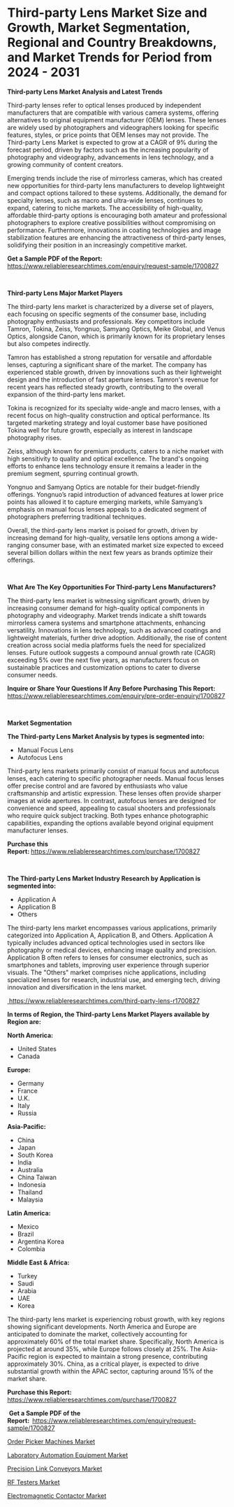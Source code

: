 <p><h1>Third-party Lens Market Size and Growth, Market Segmentation, Regional and Country Breakdowns, and Market Trends for Period from 2024 -  2031</h1></p><p><strong>Third-party Lens Market Analysis and Latest Trends</strong></p>
<p><p>Third-party lenses refer to optical lenses produced by independent manufacturers that are compatible with various camera systems, offering alternatives to original equipment manufacturer (OEM) lenses. These lenses are widely used by photographers and videographers looking for specific features, styles, or price points that OEM lenses may not provide. The Third-party Lens Market is expected to grow at a CAGR of 9% during the forecast period, driven by factors such as the increasing popularity of photography and videography, advancements in lens technology, and a growing community of content creators. </p><p>Emerging trends include the rise of mirrorless cameras, which has created new opportunities for third-party lens manufacturers to develop lightweight and compact options tailored to these systems. Additionally, the demand for specialty lenses, such as macro and ultra-wide lenses, continues to expand, catering to niche markets. The accessibility of high-quality, affordable third-party options is encouraging both amateur and professional photographers to explore creative possibilities without compromising on performance. Furthermore, innovations in coating technologies and image stabilization features are enhancing the attractiveness of third-party lenses, solidifying their position in an increasingly competitive market.</p></p>
<p><strong>Get a Sample PDF of the Report:&nbsp;</strong> <a href="https://www.reliableresearchtimes.com/enquiry/request-sample/1700827?utm_campaign=1612&utm_medium=2&utm_source=Github&utm_content=ia&utm_term=21102024&utm_id=third-party-lens">https://www.reliableresearchtimes.com/enquiry/request-sample/1700827</a></p>
<p>&nbsp;</p>
<p><strong>Third-party Lens Major Market Players</strong></p>
<p><p>The third-party lens market is characterized by a diverse set of players, each focusing on specific segments of the consumer base, including photography enthusiasts and professionals. Key competitors include Tamron, Tokina, Zeiss, Yongnuo, Samyang Optics, Meike Global, and Venus Optics, alongside Canon, which is primarily known for its proprietary lenses but also competes indirectly.</p><p>Tamron has established a strong reputation for versatile and affordable lenses, capturing a significant share of the market. The company has experienced stable growth, driven by innovations such as their lightweight design and the introduction of fast aperture lenses. Tamron's revenue for recent years has reflected steady growth, contributing to the overall expansion of the third-party lens market.</p><p>Tokina is recognized for its specialty wide-angle and macro lenses, with a recent focus on high-quality construction and optical performance. Its targeted marketing strategy and loyal customer base have positioned Tokina well for future growth, especially as interest in landscape photography rises.</p><p>Zeiss, although known for premium products, caters to a niche market with high sensitivity to quality and optical excellence. The brand's ongoing efforts to enhance lens technology ensure it remains a leader in the premium segment, spurring continual growth.</p><p>Yongnuo and Samyang Optics are notable for their budget-friendly offerings. Yongnuo’s rapid introduction of advanced features at lower price points has allowed it to capture emerging markets, while Samyang’s emphasis on manual focus lenses appeals to a dedicated segment of photographers preferring traditional techniques.</p><p>Overall, the third-party lens market is poised for growth, driven by increasing demand for high-quality, versatile lens options among a wide-ranging consumer base, with an estimated market size expected to exceed several billion dollars within the next few years as brands optimize their offerings.</p></p>
<p>&nbsp;</p>
<p><strong>What Are The Key Opportunities For Third-party Lens Manufacturers?</strong></p>
<p><p>The third-party lens market is witnessing significant growth, driven by increasing consumer demand for high-quality optical components in photography and videography. Market trends indicate a shift towards mirrorless camera systems and smartphone attachments, enhancing versatility. Innovations in lens technology, such as advanced coatings and lightweight materials, further drive adoption. Additionally, the rise of content creation across social media platforms fuels the need for specialized lenses. Future outlook suggests a compound annual growth rate (CAGR) exceeding 5% over the next five years, as manufacturers focus on sustainable practices and customization options to cater to diverse consumer needs.</p></p>
<p><strong>Inquire or Share Your Questions If Any Before Purchasing This Report:</strong> <a href="https://www.reliableresearchtimes.com/enquiry/pre-order-enquiry/1700827?utm_campaign=1612&utm_medium=2&utm_source=Github&utm_content=ia&utm_term=21102024&utm_id=third-party-lens">https://www.reliableresearchtimes.com/enquiry/pre-order-enquiry/1700827</a></p>
<p>&nbsp;</p>
<p><strong>Market Segmentation</strong></p>
<p><strong>The Third-party Lens Market Analysis by types is segmented into:</strong></p>
<p><ul><li>Manual Focus Lens</li><li>Autofocus Lens</li></ul></p>
<p><p>Third-party lens markets primarily consist of manual focus and autofocus lenses, each catering to specific photographer needs. Manual focus lenses offer precise control and are favored by enthusiasts who value craftsmanship and artistic expression. These lenses often provide sharper images at wide apertures. In contrast, autofocus lenses are designed for convenience and speed, appealing to casual shooters and professionals who require quick subject tracking. Both types enhance photographic capabilities, expanding the options available beyond original equipment manufacturer lenses.</p></p>
<p><strong>Purchase this Report:&nbsp;</strong><a href="https://www.reliableresearchtimes.com/purchase/1700827?utm_campaign=1612&utm_medium=2&utm_source=Github&utm_content=ia&utm_term=21102024&utm_id=third-party-lens">https://www.reliableresearchtimes.com/purchase/1700827</a></p>
<p>&nbsp;</p>
<p><strong>The Third-party Lens Market Industry Research by Application is segmented into:</strong></p>
<p><ul><li>Application A</li><li>Application B</li><li>Others</li></ul></p>
<p><p>The third-party lens market encompasses various applications, primarily categorized into Application A, Application B, and Others. Application A typically includes advanced optical technologies used in sectors like photography or medical devices, enhancing image quality and precision. Application B often refers to lenses for consumer electronics, such as smartphones and tablets, improving user experience through superior visuals. The "Others" market comprises niche applications, including specialized lenses for research, industrial use, and emerging tech, driving innovation and diversification in the lens market.</p></p>
<p><a href="https://www.reliableresearchtimes.com/third-party-lens-r1700827?utm_campaign=1612&utm_medium=2&utm_source=Github&utm_content=ia&utm_term=21102024&utm_id=third-party-lens">&nbsp;https://www.reliableresearchtimes.com/third-party-lens-r1700827</a></p>
<p><strong>In terms of Region, the Third-party Lens Market Players available by Region are:</strong></p>
<p>
    <p> <strong> North America: </strong>
        <ul>
            <li>United States</li>
            <li>Canada</li>
        </ul>
        </p> 
    <p> <strong> Europe: </strong>
        <ul>
            <li>Germany</li>
            <li>France</li>
            <li>U.K.</li>
            <li>Italy</li>
            <li>Russia</li>
        </ul>
        </p> 
    <p> <strong> Asia-Pacific: </strong>
        <ul>
            <li>China</li>
            <li>Japan</li>
            <li>South Korea</li>
            <li>India</li>
            <li>Australia</li>
            <li>China Taiwan</li>
            <li>Indonesia</li>
            <li>Thailand</li>
            <li>Malaysia</li>
        </ul>
        </p> 
    <p> <strong> Latin America: </strong>
        <ul>
            <li>Mexico</li>
            <li>Brazil</li>
            <li>Argentina Korea</li>
            <li>Colombia</li>
        </ul>
        </p> 
    <p> <strong> Middle East & Africa: </strong>
        <ul>
            <li>Turkey</li>
            <li>Saudi</li>
            <li>Arabia</li>
            <li>UAE</li>
            <li>Korea</li>
        </ul>
    </p>
    </p>
<p><p>The third-party lens market is experiencing robust growth, with key regions showing significant developments. North America and Europe are anticipated to dominate the market, collectively accounting for approximately 60% of the total market share. Specifically, North America is projected at around 35%, while Europe follows closely at 25%. The Asia-Pacific region is expected to maintain a strong presence, contributing approximately 30%. China, as a critical player, is expected to drive substantial growth within the APAC sector, capturing around 15% of the market share.</p></p>
<p><strong>Purchase this Report: </strong><a href="https://www.reliableresearchtimes.com/purchase/1700827?utm_campaign=1612&utm_medium=2&utm_source=Github&utm_content=ia&utm_term=21102024&utm_id=third-party-lens">https://www.reliableresearchtimes.com/purchase/1700827</a></p>
<p>&nbsp;<strong>Get a Sample PDF of the Report:&nbsp;&nbsp;</strong><a href="https://www.reliableresearchtimes.com/enquiry/request-sample/1700827?utm_campaign=1612&utm_medium=2&utm_source=Github&utm_content=ia&utm_term=21102024&utm_id=third-party-lens">https://www.reliableresearchtimes.com/enquiry/request-sample/1700827</a></p>
<p><strong></strong></p>
<p><p><a href="https://www.linkedin.com/pulse/global-perspectives-order-picker-machines-market-trends-lv6ke?utm_campaign=1612&utm_medium=2&utm_source=Github&utm_content=ia&utm_term=21102024&utm_id=third-party-lens">Order Picker Machines Market</a></p><p><a href="https://www.linkedin.com/pulse/global-perspectives-laboratory-automation-equipment-rgksc?utm_campaign=1612&utm_medium=2&utm_source=Github&utm_content=ia&utm_term=21102024&utm_id=third-party-lens">Laboratory Automation Equipment Market</a></p><p><a href="https://www.linkedin.com/pulse/navigating-precision-link-conveyors-market-expert-analysis-qjjee?utm_campaign=1612&utm_medium=2&utm_source=Github&utm_content=ia&utm_term=21102024&utm_id=third-party-lens">Precision Link Conveyors Market</a></p><p><a href="https://www.linkedin.com/pulse/rf-testers-mosaic-piecing-together-global-market-dynamics-vm1ye?utm_campaign=1612&utm_medium=2&utm_source=Github&utm_content=ia&utm_term=21102024&utm_id=third-party-lens">RF Testers Market</a></p><p><a href="https://www.linkedin.com/pulse/electromagnetic-contactor-market-industry-trends-forecast-oxjre?utm_campaign=1612&utm_medium=2&utm_source=Github&utm_content=ia&utm_term=21102024&utm_id=third-party-lens">Electromagnetic Contactor Market</a></p></p>
